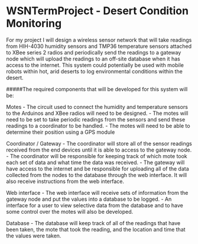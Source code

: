 WSNTermProject - Desert Condition Monitoring
========================

For my project I will design a wireless sensor network that will take readings
from HIH-4030 humidity sensors and TMP36 temperature sensors attached to XBee 
series 2 radios and periodically send the readings to a gateway node which will
upload the readings to an off-site database when it has access to the internet. 
This system could potentially be used with mobile robots within hot, arid 
deserts to log environmental conditions within the desert. 

#####The required components that will be developed for this system will be:

Motes
	- The circuit used to connect the humidity and temperature sensors to the 
	Arduinos and XBee radios will need to be designed.
	- The motes will need to be set to take periodic readings from the sensors
	and send these readings to a coordinator to be handled.
	- The motes will need to be able to determine their position using a GPS
	module
	
Coordinator / Gateway
	- The coordinator will store all of the sensor readings received from the
	end devices until it is able to access to the gateway node.
	- The coordinator will be responsible for keeping track of which mote took
	each set of data and what time the data was received.
	- The gateway will have access to the internet and be responsible for 
	uploading all of the data collected from the nodes to the database through 
	the web interface. It will also receive instructions from the web interface.
	
Web interface
	- The web interface will receive sets of information from the gateway node
	and put the values into a database to be logged.
	- An interface for a user to view selective data from the database and to 
	have some control over the motes will also be developed. 
	
Database
	- The database will keep track of all of the readings that have been taken,
	the mote that took the reading, and the location and time that the values 
	were taken.
	
